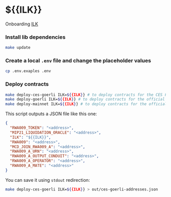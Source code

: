 # ${{ILK}}

Onboarding [ILK](TODO)

### Install lib dependencies

```bash
make update
```

### Create a local `.env` file and change the placeholder values

```bash
cp .env.exaples .env
```

### Deploy contracts

```bash
make deploy-ces-goerli ILK=${{ILK}} # to deploy contracts for the CES Fork of Goerli MCD
make deploy-goerli ILK=${{ILK}} # to deploy contracts for the official Goerli MCD
make deploy-mainnet ILK=${{ILK}} # to deploy contracts for the official Mainnet MCD
```

This script outputs a JSON file like this one:

```json
{
  "RWA009_TOKEN": "<address>",
  "MIP21_LIQUIDATION_ORACLE": "<address>",
  "ILK": "${{ILK}}",
  "RWA009": "<address>",
  "MCD_JOIN_RWA009_A": "<address>",
  "RWA009_A_URN": "<address>",
  "RWA009_A_OUTPUT_CONDUIT": "<address>",
  "RWA009_A_OPERATOR": "<address>",
  "RWA009_A_MATE": "<address>"
}
```

You can save it using `stdout` redirection:

```bash
make deploy-ces-goerli ILK=${{ILK}} > out/ces-goerli-addresses.json
```